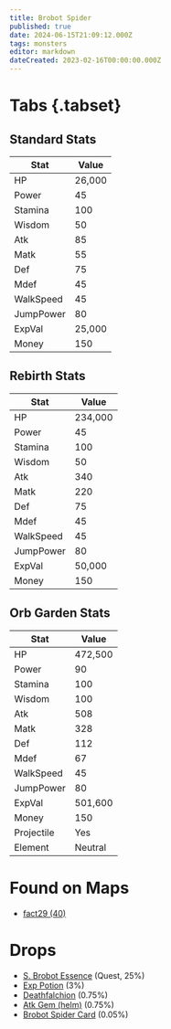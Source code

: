 ```yaml
---
title: Brobot Spider
published: true
date: 2024-06-15T21:09:12.000Z
tags: monsters
editor: markdown
dateCreated: 2023-02-16T00:00:00.000Z
---
```


# Tabs {.tabset}

## Standard Stats

|Stat|Value|
|-|-|
|HP|26,000|
|Power|45|
|Stamina|100|
|Wisdom|50|
|Atk|85|
|Matk|55|
|Def|75|
|Mdef|45|
|WalkSpeed|45|
|JumpPower|80|
|ExpVal|25,000|
|Money|150|
## Rebirth Stats

|Stat|Value|
|-|-|
|HP|234,000|
|Power|45|
|Stamina|100|
|Wisdom|50|
|Atk|340|
|Matk|220|
|Def|75|
|Mdef|45|
|WalkSpeed|45|
|JumpPower|80|
|ExpVal|50,000|
|Money|150|
## Orb Garden Stats

|Stat|Value|
|-|-|
|HP|472,500|
|Power|90|
|Stamina|100|
|Wisdom|100|
|Atk|508|
|Matk|328|
|Def|112|
|Mdef|67|
|WalkSpeed|45|
|JumpPower|80|
|ExpVal|501,600|
|Money|150|
|Projectile|Yes|
|Element|Neutral|

# Found on Maps
 * [fact29 (40)](/maps/fact29)

# Drops
 * [S. Brobot Essence](/items/s-brobot-essence) (Quest, 25%)
 * [Exp Potion](/items/exp-potion) (3%)
 * [Deathfalchion](/items/deathfalchion) (0.75%)
 * [Atk Gem (helm)](/items/atk-gem-helm) (0.75%)
 * [Brobot Spider Card](/items/brobot-spider-card) (0.05%)
